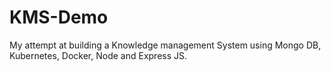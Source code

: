 # KMS-Demo
My attempt at building a Knowledge management System using Mongo DB, Kubernetes, Docker, Node and Express JS. 
